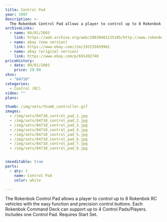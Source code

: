 ```yaml
---
title: Control Pad
year: 1997
description: >-
  The Rokenbok Control Pad allows a player to control up to 8 Rokenbok RC vehicles with the easy function and precision control buttons.
archiveLinks:
  - name: 04/01/2003
    link: https://web.archive.org/web/20030401235105/http://www.rokenbok.com/catalog/pd_bb_control_pad.html
  - name: ebay (new version)
    link: https://www.ebay.com/itm/193235659901
  - name: ebay (original version)
    link: https://www.ebay.com/p/691492740
priceHistory:
  - date: 04/01/2003
    price: 29.99
skus:
  - "04710"
categories:
  - Control (RC)
video: ""
plans:

thumb: /img/sets/thumb_controller.gif
images:
  - /img/sets/04710_control_pad_1.jpg
  - /img/sets/04710_control_pad_2.jpg
  - /img/sets/04710_control_pad_3.jpg
  - /img/sets/04710_control_pad_4.jpg
  - /img/sets/04710_control_pad_5.jpg
  - /img/sets/04710_control_pad_6.jpg
  - /img/sets/04710_control_pad_7.jpg
  - /img/sets/04710_control_pad_8.jpg


cmseditable: true
parts:
  - qty: 1
    name: Control Pad
    color: white

---
```

The Rokenbok Control Pad allows a player to control up to 8 Rokenbok RC vehicles with the easy function and precision control buttons. Each Rokenbok Command Deck can support up to 4 Control Pads/Players. Includes one Control Pad. Requires Start Set.
